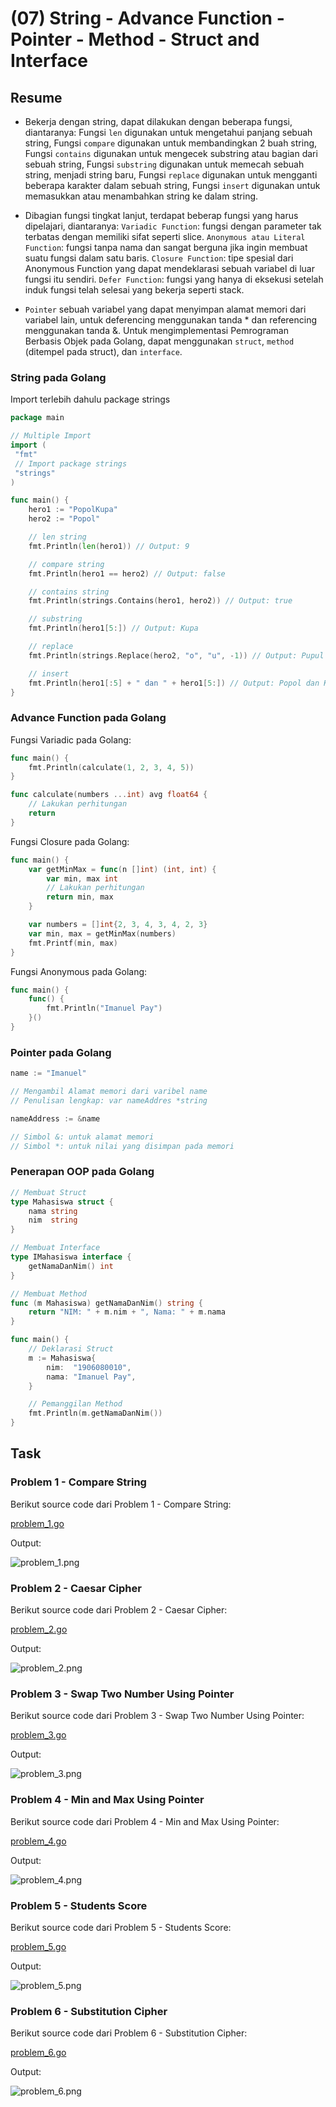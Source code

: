 # (07) String - Advance Function - Pointer - Method - Struct and Interface

## Resume

+ Bekerja dengan string, dapat dilakukan dengan beberapa fungsi, diantaranya: Fungsi `len` digunakan untuk mengetahui panjang sebuah string, Fungsi `compare` digunakan untuk membandingkan 2 buah string, Fungsi `contains` digunakan untuk mengecek substring atau bagian dari sebuah string, Fungsi `substring` digunakan untuk memecah sebuah string, menjadi string baru, Fungsi `replace` digunakan untuk mengganti beberapa karakter dalam sebuah string, Fungsi `insert` digunakan untuk memasukkan atau menambahkan string ke dalam string.

+ Dibagian fungsi tingkat lanjut, terdapat beberap fungsi yang harus dipelajari, diantaranya: `Variadic Function`: fungsi dengan parameter tak terbatas dengan memiliki sifat seperti slice. `Anonymous atau Literal Function`: fungsi tanpa nama dan sangat berguna jika ingin membuat suatu fungsi dalam satu baris. `Closure Function`: tipe spesial dari Anonymous Function yang dapat mendeklarasi sebuah variabel di luar fungsi itu sendiri. `Defer Function`: fungsi yang hanya di eksekusi setelah induk fungsi telah selesai yang bekerja seperti stack.

+ `Pointer` sebuah variabel yang dapat menyimpan alamat memori dari variabel lain, untuk deferencing menggunakan tanda * dan referencing menggunakan tanda &. Untuk mengimplementasi Pemrograman Berbasis Objek pada Golang, dapat menggunakan `struct`, `method` (ditempel pada struct), dan `interface`.

### String pada Golang

Import terlebih dahulu package strings

```go
package main

// Multiple Import
import (
 "fmt"
 // Import package strings
 "strings"
)

func main() {
    hero1 := "PopolKupa"
    hero2 := "Popol"

    // len string
    fmt.Println(len(hero1)) // Output: 9

    // compare string
    fmt.Println(hero1 == hero2) // Output: false

    // contains string
    fmt.Println(strings.Contains(hero1, hero2)) // Output: true

    // substring
    fmt.Println(hero1[5:]) // Output: Kupa

    // replace
    fmt.Println(strings.Replace(hero2, "o", "u", -1)) // Output: Pupul

    // insert
    fmt.Println(hero1[:5] + " dan " + hero1[5:]) // Output: Popol dan Kupa
}
```

### Advance Function pada Golang

Fungsi Variadic pada Golang:

```go
func main() {
    fmt.Println(calculate(1, 2, 3, 4, 5))
}

func calculate(numbers ...int) avg float64 {
    // Lakukan perhitungan
    return
}
```

Fungsi Closure pada Golang:

```go
func main() {
    var getMinMax = func(n []int) (int, int) {
        var min, max int
        // Lakukan perhitungan
        return min, max
    }

    var numbers = []int{2, 3, 4, 3, 4, 2, 3}
    var min, max = getMinMax(numbers)
    fmt.Printf(min, max)
}
```

Fungsi Anonymous pada Golang:

```go
func main() {
    func() {
        fmt.Println("Imanuel Pay")
    }()
}
```

### Pointer pada Golang

```go
name := "Imanuel"

// Mengambil Alamat memori dari varibel name
// Penulisan lengkap: var nameAddres *string

nameAddress := &name

// Simbol &: untuk alamat memori
// Simbol *: untuk nilai yang disimpan pada memori
```

### Penerapan OOP pada Golang

```go
// Membuat Struct
type Mahasiswa struct {
    nama string
    nim  string
}

// Membuat Interface
type IMahasiswa interface {
    getNamaDanNim() int
}

// Membuat Method
func (m Mahasiswa) getNamaDanNim() string {
    return "NIM: " + m.nim + ", Nama: " + m.nama
}

func main() {
    // Deklarasi Struct
    m := Mahasiswa{
        nim:  "1906080010",
        nama: "Imanuel Pay",
    }

    // Pemanggilan Method
    fmt.Println(m.getNamaDanNim())
}
```

## Task

### Problem 1 - Compare String

Berikut source code dari Problem 1 - Compare String:

[problem_1.go](praktikum/problem_1.go)

Output:

![problem_1.png](screenshots/problem_1.png "Compare String")

### Problem 2 - Caesar Cipher

Berikut source code dari Problem 2 - Caesar Cipher:

[problem_2.go](praktikum/problem_2.go)

Output:

![problem_2.png](screenshots/problem_2.png "Caesar Cipher")

### Problem 3 - Swap Two Number Using Pointer

Berikut source code dari Problem 3 - Swap Two Number Using Pointer:

[problem_3.go](praktikum/problem_3.go)

Output:

![problem_3.png](screenshots/problem_3.png "Swap Two Number Using Pointer")

### Problem 4 - Min and Max Using Pointer

Berikut source code dari Problem 4 - Min and Max Using Pointer:

[problem_4.go](praktikum/problem_4.go)

Output:

![problem_4.png](screenshots/problem_4.png "Min and Max Using Pointer")

### Problem 5 - Students Score

Berikut source code dari Problem 5 - Students Score:

[problem_5.go](praktikum/problem_5.go)

Output:

![problem_5.png](screenshots/problem_5.png "Students Score")

### Problem 6 - Substitution Cipher

Berikut source code dari Problem 6 - Substitution Cipher:

[problem_6.go](praktikum/problem_6.go)

Output:

![problem_6.png](screenshots/problem_6.png "Substitution Cipher")
